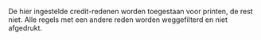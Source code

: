 De hier ingestelde credit-redenen worden toegestaan voor printen, de rest niet. Alle regels met een andere reden worden weggefilterd en niet afgedrukt.
